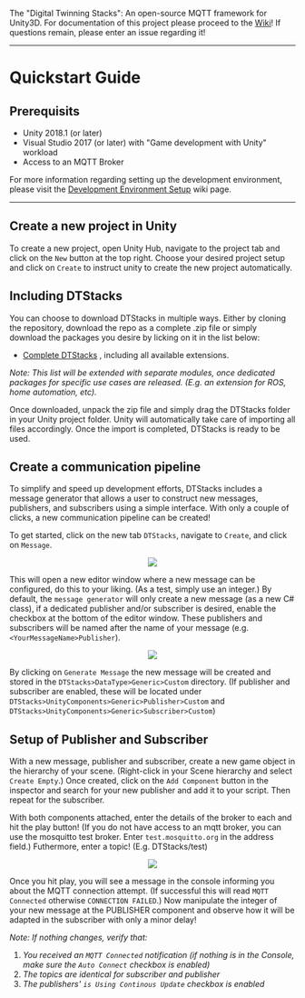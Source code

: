 
The "Digital Twinning Stacks": An open-source MQTT framework for Unity3D.
For documentation of this project please proceed to the [Wiki](https://github.com/fate4gle/DTStacks/wiki)! If questions remain, please enter an issue regarding it!

***
# Quickstart Guide

## Prerequisits 
* Unity 2018.1 (or later)
* Visual Studio 2017 (or later) with "Game development with Unity" workload
* Access to an MQTT Broker

For more information regarding setting up the development environment, please visit the [Development Environment Setup](https://github.com/fate4gle/DTStacks/wiki/Development-Environment-Setup) wiki page.


***

## Create a new project in Unity 

To create a new project, open Unity Hub, navigate to the project tab and click on the `New` button at the top right.
Choose your desired project setup and click on `Create` to instruct unity to create the new project automatically.

## Including DTStacks

You can choose to download DTStacks in multiple ways. Either by cloning the repository, download the repo as a complete .zip file or simply download the packages you desire by licking on it in the list below:

* <a id="raw-url" href="https://github.com/fate4gle/DTStacks/archive/refs/tags/V1.0.zip">Complete DTStacks</a> , including all available extensions.

_Note: This list will be extended with separate modules, once dedicated packages for specific use cases are released. (E.g. an extension for ROS, home automation, etc)._

Once downloaded, unpack the zip file and simply drag the DTStacks folder in your Unity project folder. Unity will automatically take care of importing all files accordingly. Once the import is completed, DTStacks is ready to be used.

## Create a communication pipeline
To simplify and speed up development efforts, DTStacks includes a message generator that allows a user to construct new messages, publishers, and subscribers using a simple interface. With only a couple of clicks, a new communication pipeline can be created!

To get started, click on the new tab `DTStacks`, navigate to `Create`, and click on `Message`. 

<p align="center">
  <img src="https://github.com/fate4gle/MirrorLabs_Release/blob/main/RM_Graphics/DTStack_Message.gif" />
</p>

This will open a new editor window where a new message can be configured, do this to your liking. (As a test, simply use an integer.) By default, the `message generator` will only create a new message (as a new C# class), if a dedicated publisher and/or subscriber is desired, enable the checkbox at the bottom of the editor window. These publishers and subscribers will be named after the name of your message (e.g. `<YourMessageName>Publisher`).

<p align="center">
  <img src="https://github.com/fate4gle/MirrorLabs_Release/blob/main/RM_Graphics/DTStack_MessageCreation.gif" />
</p>

By clicking on `Generate Message` the new message will be created and stored in the `DTStacks>DataType>Generic>Custom` directory. (If publisher and subscriber are enabled, these will be located under `DTStacks>UnityComponents>Generic>Publisher>Custom` and `DTStacks>UnityComponents>Generic>Subscriber>Custom`)

## Setup of Publisher and Subscriber

With a new message, publisher and subscriber, create a new game object in the hierarchy of your scene. (Right-click in your Scene hierarchy and select `Create Empty`.) Once created, click on the `Add Component` button in the inspector and search for your new publisher and add it to your script. Then repeat for the subscriber. 

With both components attached, enter the details of the broker to each and hit the play button! (If you do not have access to an mqtt broker, you can use the mosquitto test broker. Enter `test.mosquitto.org` in the address field.) Futhermore, enter a topic! (E.g. DTStacks/test) 

<p align="center">
  <img src="https://github.com/fate4gle/MirrorLabs_Release/blob/main/RM_Graphics/Unity_SubscriberConfiguration.gif" />
</p>


Once you hit play, you will see a message in the console informing you about the MQTT connection attempt. (If successful this will read `MQTT Connected` otherwise `CONNECTION FAILED`.) Now manipulate the integer of your new message at the PUBLISHER component and observe how it will be adapted in the subscriber with only a minor delay! 

_Note: If nothing changes, verify that:_
1. _You received an `MQTT Connected` notification (if nothing is in the Console, make sure the `Auto Connect` checkbox is enabled)_
2. _The topics are identical for subscriber and publisher_
3. _The publishers' `is Using Continous Update` checkbox is enabled_


